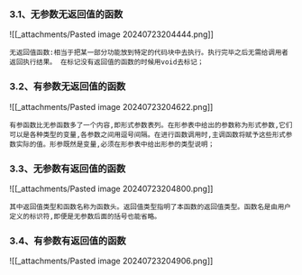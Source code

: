 ### 3.1、无参数无返回值的函数

![[_attachments/Pasted image 20240723204444.png]]

    无返回值函数:相当于把某一部分功能放到特定的代码块中去执行。执行完毕之后无需给调用者返回执行结果。 在标记没有返回值的函数的时候用void去标记；

### 3.2、有参数无返回值的函数

![[_attachments/Pasted image 20240723204622.png]]

    有参函数比无参函数多了一个内容,即形式参数表列。在形参表中给出的参数称为形式参数,它们可以是各种类型的变量,各参数之间用逗号间隔。在进行函数调用时,主调函数将赋予这些形式参数实际的值。形参既然是变量,必须在形参表中给出形参的类型说明；

### 3.3、无参数有返回值的函数

![[_attachments/Pasted image 20240723204800.png]]

    其中返回值类型和函数名称为函数头。返回值类型指明了本函数的返回值类型。函数名是由用户定义的标识符,即便是无参数后面的括号也能省略。

### 3.4、有参数有返回值的函数

![[_attachments/Pasted image 20240723204906.png]]
